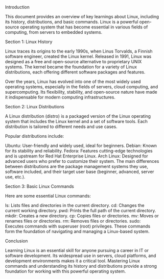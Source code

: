 Introduction

This document provides an overview of key learnings about Linux, including its history, distributions, and basic commands. Linux is a powerful open-source operating system that has become essential in various fields of computing, from servers to embedded systems.

Section 1: Linux History

Linux traces its origins to the early 1990s, when Linus Torvalds, a Finnish software engineer, created the Linux kernel. Released in 1991, Linux was designed as a free and open-source alternative to proprietary UNIX systems. The kernel became the foundation for a variety of Linux distributions, each offering different software packages and features.

Over the years, Linux has evolved into one of the most widely used operating systems, especially in the fields of servers, cloud computing, and supercomputing. Its flexibility, stability, and open-source nature have made it indispensable for modern computing infrastructures.

Section 2: Linux Distributions

A Linux distribution (distro) is a packaged version of the Linux operating system that includes the Linux kernel and a set of software tools. Each distribution is tailored to different needs and use cases.

Popular distributions include:

Ubuntu: User-friendly and widely used, ideal for beginners.
Debian: Known for its stability and reliability.
Fedora: Features cutting-edge technologies and is upstream for Red Hat Enterprise Linux.
Arch Linux: Designed for advanced users who prefer to customize their system.
The main differences between distributions are the package management systems they use, software included, and their target user base (beginner, advanced, server use, etc.).

Section 3: Basic Linux Commands

Here are some essential Linux commands:

ls: Lists files and directories in the current directory.
cd: Changes the current working directory.
pwd: Prints the full path of the current directory.
mkdir: Creates a new directory.
cp: Copies files or directories.
mv: Moves or renames files or directories.
rm: Removes files or directories.
sudo: Executes commands with superuser (root) privileges.
These commands form the foundation of navigating and managing a Linux-based system.

Conclusion

Learning Linux is an essential skill for anyone pursuing a career in IT or software development. Its widespread use in servers, cloud platforms, and development environments makes it a critical tool. Mastering Linux commands and understanding its history and distributions provide a strong foundation for working with this powerful operating system.
